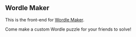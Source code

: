 ## Wordle Maker

This is the front-end for [Wordle Maker](https://wordlemaker.scottsdev.net/).

Come make a custom Wordle puzzle for your friends to solve!
